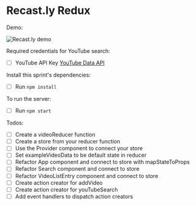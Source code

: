# Recast.ly Redux

Demo:

![Recast.ly demo](https://cloud.githubusercontent.com/assets/6980359/12561585/d24594a8-c355-11e5-9aa9-adb6e2c40a40.gif "Recast.ly demo")

Required credentials for YouTube search:

- [ ] YouTube API Key [YouTube Data API](https://developers.google.com/youtube/v3/?hl=en)

Install this sprint's dependencies:

- [ ] Run `npm install`

To run the server:

- [ ] Run `npm start`

Todos:

- [ ] Create a videoReducer function
- [ ] Create a store from your reducer function
- [ ] Use the Provider component to connect your store
- [ ] Set exampleVideoData to be default state in reducer
- [ ] Refactor App component and connect to store with mapStateToProps
- [ ] Refactor Search component and connect to store 
- [ ] Refactor VideoListEntry component and connect to store
- [ ] Create action creator for addVideo
- [ ] Create action creator for youTubeSearch
- [ ] Add event handlers to dispatch action creators
